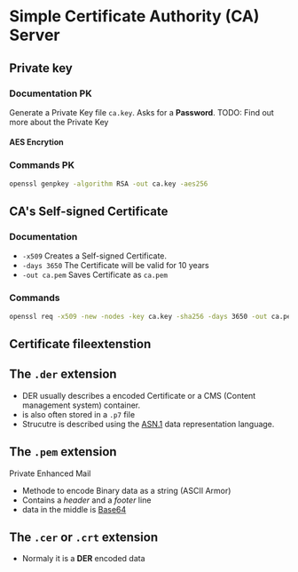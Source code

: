 # Simple Certificate Authority (CA) Server

## Private key

### Documentation PK

Generate a Private Key file `ca.key`. Asks for a **Password**.
TODO: Find out more about the Private Key

#### AES Encrytion

### Commands PK

```bash
openssl genpkey -algorithm RSA -out ca.key -aes256
```

## CA's Self-signed Certificate

### Documentation

- `-x509` Creates a Self-signed Certificate.
- `-days 3650` The Certificate will be valid for 10 years
- `-out ca.pem` Saves Certificate as `ca.pem`

### Commands

```bash
openssl req -x509 -new -nodes -key ca.key -sha256 -days 3650 -out ca.pem
```

## Certificate fileextenstion

## The `.der` extension

- DER usually describes a encoded Certificate or a CMS
(Content management system) container.
- is also often stored in a `.p7` file
- Strucutre is described using the [ASN.1](https://en.wikipedia.org/wiki/ASN.1)
data representation language.

## The `.pem` extension

Private Enhanced Mail

- Methode to encode Binary data as a string (ASCII Armor)
- Contains a _header_ and a _footer_ line
- data in the middle is [Base64](https://en.wiki.org/wiki/base64)

## The `.cer` or `.crt` extension

- Normaly it is a **DER** encoded data
